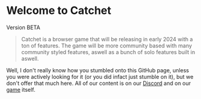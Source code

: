 # Welcome to Catchet
Version BETA
> Catchet is a browser game that will be releasing in early 2024 with a ton of features. The game will be more community based with many community styled features, aswell as a bunch of solo features built in aswell.

Well, I don't really know how you stumbled onto this GitHub page, unless you were actively looking for it (or you did infact just stumble on it), but we don't offer that much here. All of our content is on our [Discord](https://discord.catchet.org) and on our [game](https://catchet.org) itself.